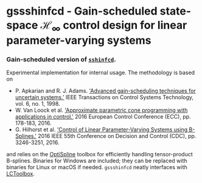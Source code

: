 # gssshinfcd - Gain-scheduled state-space $\mathcal{H}_\infty$ control design for linear parameter-varying systems

### Gain-scheduled version of [`sshinfcd`](https://github.com/meco-group/sshinfcd). 

Experimental implementation for internal usage. The methodology is based on

* P. Apkarian and R. J. Adams. ['Advanced gain-scheduling techniques for uncertain systems.'](https://doi.org/10.1109/87.654874) IEEE Transactions on Control Systems Technology, vol. 6, no. 1, 1998. 
* W. Van Loock et al. ['Approximate parametric cone programming with applications in control.'](https://doi.org/10.1109/ECC.2016.7810283) 2016 European Control Conference (ECC), pp. 178-183, 2016.
* G. Hilhorst et al. ['Control of Linear Parameter-Varying Systems using B-Splines.'](https://doi.org/10.1109/CDC.2016.7798757) 2016 IEEE 55th Conference on Decision and Control (CDC), pp. 3246-3251, 2016.

and relies on the [OptiSpline](https://github.com/meco-group/optispline) toolbox for efficiently handling tensor-product B-splines. Binaries for Windows are included; they can be replaced with binaries for Linux or macOS if needed. `gssshinfcd` neatly interfaces with [LCToolbox](https://github.com/meco-group/lc_toolbox). 

